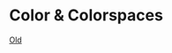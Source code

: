 # Color & Colorspaces

[Old](https://chilipublishdocs.atlassian.net/wiki/spaces/CPDOC/pages/1412163/Color+Settings)